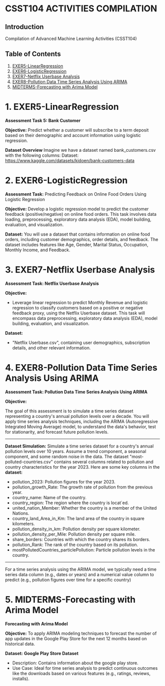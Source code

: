 # **CSST104 ACTIVITIES COMPILATION**

## Introduction

Compilation of Advanced Machine Learning Activities (CSST104)


## Table of Contents
1. <a href="https://github.com/StanFP/CCST104/blob/main/EXER5/README.md">EXER5-LinearRegression</a>
2. <a href="https://github.com/StanFP/CCST104/blob/main/EXER6/README.md">EXER6-LogisticRegression</a>
3. <a href="https://github.com/StanFP/CCST104/blob/main/EXER7/README.md">EXER7-Netflix Userbase Analysis</a>
4. <a href="https://github.com/StanFP/CCST104/blob/main/EXER8/README.md">EXER8-Pollution Data Time Series Analysis Using ARIMA</a>
5. <a href="https://github.com/StanFP/CCST104/blob/main/MIDTERM/README.md">MIDTERMS-Forecasting with Arima Model</a>


# 1. EXER5-LinearRegression
**Assessment Task 5: Bank Customer**

**Objective:**
Predict whether a customer will subscribe to a term deposit based on their demographic and account
information using logistic regression.

**Dataset Overview**
Imagine we have a dataset named bank_customers.csv with the following columns:
Dataset: https://www.kaggle.com/datasets/kidoen/bank-customers-data

# 2. EXER6-LogisticRegression
**Assessment Task:** Predicting Feedback on Online Food Orders Using Logistic Regression

**Objective:** Develop a logistic regression model to predict the customer feedback (positive/negative) on
online food orders. This task involves data loading, preprocessing, exploratory data analysis (EDA), model
building, evaluation, and visualization.

**Dataset:**
You will use a dataset that contains information on online food orders, including customer demographics,
order details, and feedback. The dataset includes features like Age, Gender, Marital Status, Occupation,
Monthly Income, and Feedback.

# 3. EXER7-Netflix Userbase Analysis
**Assessment Task: Netflix Userbase Analysis**

**Objective:**
* Leverage linear regression to predict Monthly Revenue and logistic regression to classify customers based
on a positive or negative feedback proxy, using the Netflix Userbase dataset. This task will encompass
data preprocessing, exploratory data analysis (EDA), model building, evaluation, and visualization.

**Dataset:**
* "Netflix Userbase.csv", containing user demographics, subscription details, and other relevant
information.

# 4. EXER8-Pollution Data Time Series Analysis Using ARIMA
**Assessment Task: Pollution Data Time Series Analysis Using ARIMA**

**Objective:**

The goal of this assessment is to simulate a time series dataset representing a country's annual pollution
levels over a decade. You will apply time series analysis techniques, including the ARIMA (Autoregressive
Integrated Moving Average) model, to understand the data's behavior, test for stationarity, and forecast
future pollution levels.


---


**Dataset Simulation:**
Simulate a time series dataset for a country's annual pollution levels over 10 years. Assume a trend
component, a seasonal component, and some random noise in the data.
The dataset "most-polluted-countries.csv" contains several columns related to pollution and country
characteristics for the year 2023. Here are some key columns in the
**dataset:**
* pollution_2023: Pollution figures for the year 2023.
* pollution_growth_Rate: The growth rate of pollution from the previous year.
* country_name: Name of the country.
* country_region: The region where the country is locat`ed.
* united_nation_Member: Whether the country is a member of the United Nations.
* country_land_Area_in_Km: The land area of the country in square kilometers.
* pollution_density_in_km: Pollution density per square kilometer.
* pollution_density_per_Mile: Pollution density per square mile.
* share_borders: Countries with which the country shares its borders.
* pollution_Rank: The rank of the country based on its pollution.
* mostPollutedCountries_particlePollution: Particle pollution levels in the country.

---

For a time series analysis using the ARIMA model, we typically need a time series data column (e.g., dates
or years) and a numerical value column to predict (e.g., pollution figures over time for a specific country)
# 5. MIDTERMS-Forecasting with Arima Model
**Forecasting with Arima Model**

**Objective:**
To apply ARIMA modeling techniques to forecast the number of app updates in the Google Play Store
for the next 12 months based on historical data.

**Dataset:**
**Google Play Store Dataset**
* Description: Contains information about the google play store.
* Use Case: Ideal for time series analysis to predict continuous outcomes like the downloads based
on various features (e.g., ratings, reviews, installs).
